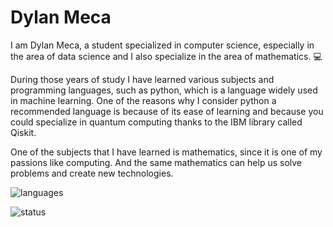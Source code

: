 # Dylan Meca

I am Dylan Meca, a student specialized in computer science, especially in the area of ​​data science and I also specialize in the area of ​​mathematics. 💻

During those years of study I have learned various subjects and programming languages, such as python, which is a language widely used in machine learning. One of the reasons why I consider python a recommended language is because of its ease of learning and because you could specialize in quantum computing thanks to the IBM library called Qiskit.

One of the subjects that I have learned is mathematics, since it is one of my passions like computing. And the same mathematics can help us solve problems and create new technologies.

![languages](https://github-readme-stats.vercel.app/api/top-langs/?username=dylanmeca&layout=compact)

![status](https://github-readme-stats.vercel.app/api?username=dylanmeca)
